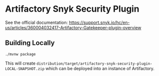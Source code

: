 # Artifactory Snyk Security Plugin

See the official documentation: https://support.snyk.io/hc/en-us/articles/360004032417-Artifactory-Gatekeeper-plugin-overview

## Building Locally
```
./mvnw package
```

This will create `distribution/target/artifactory-snyk-security-plugin-LOCAL-SNAPSHOT.zip` which can be deployed into an instance of Artifactory.
